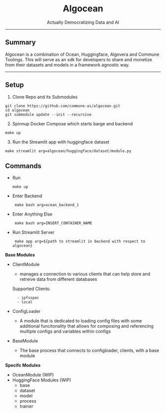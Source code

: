 <div align="center">

# **Algocean** <!-- omit in toc -->

Actually Democratizing Data and AI

</div>

***
## Summary 

Algocean is a combination of Ocean, Huggingface,  Algovera and Commune Toolings. This will serve as an sdk for developers to share and monetize from their datasets and models in a framework agnostic way. 
***

## Setup

1. Clone Repo and its Submodules

```
git clone https://github.com/commune-ai/algocean.git
cd algocean
git submodule update --init --recursive
```

2. Spinnup Docker Compose which starts barge and backend
```
make up
```

3. Run the Streamlit app with huggingface dataset
```
make streamlit arg=algocean/huggingface/dataset/module.py
```



## Commands

- Run 
    
     ```make up```
-  Enter Backend 
    
     ``` make bash arg=ocean_backend_1```
-  Enter Anything Else 
    
     ``` make bash arg=INSERT_CONTAINER_NAME```


- Run Streamlit Server
    
     ``` make app arg=${path to streamlit in backend with respect to algocean}```

**Base Modules**
- ClientModule
    - manages a connection to various clients that can help store and retreive data from different databases

    Supported Clients:
        
        - ipfsspec
        - local

- ConfigLoader
    - A module that is dedicated to loading config files with some additional funcitonality that allows for composing and referencing multiple configs and variables within configs


- BaseModule
    - The base process that connects to configloader, clients, with a base module



**Specifc Modules**

- OceanModule (WIP)
- HuggingFace Modules (WIP)
    - base
    - dataset
    - model
    - process
    - trainer
